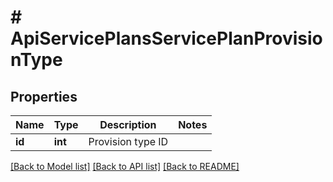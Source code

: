 # # ApiServicePlansServicePlanProvisionType

## Properties

Name | Type | Description | Notes
------------ | ------------- | ------------- | -------------
**id** | **int** | Provision type ID |

[[Back to Model list]](../../README.md#models) [[Back to API list]](../../README.md#endpoints) [[Back to README]](../../README.md)
